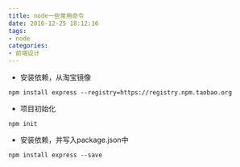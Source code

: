 ```yaml
---
title: node一些常用命令
date: 2016-12-25 18:12:16
tags:
- node
categories:
- 前端设计
---
```

* 安装依赖，从淘宝镜像

` npm install express --registry=https://registry.npm.taobao.org `

* 项目初始化

` npm init `

* 安装依赖，并写入package.json中

` npm install express --save `
